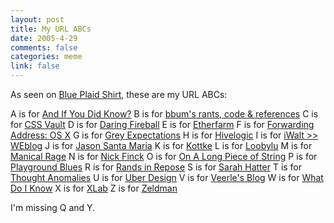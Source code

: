 ```yaml
--- 
layout: post
title: My URL ABCs
date: 2005-4-29
comments: false
categories: meme
link: false
---
```

As seen on <a href="http://www.blueplaidshirt.com/archives/000403.html" title="Blue Plaid Shirt">Blue Plaid Shirt</a>, these are my URL ABCs:

A is for <a href="http://andifyoudidknow.com" title="And If You Did Know?">And If You Did Know?</a>
B is for <a href="http://www.pycs.net/bbum/" title="bbum's rants, code & references">bbum's rants, code & references</a>
C is for <a href="http://cssvault.com/" title="CSS Vault">CSS Vault</a>
D is for <a href="http://daringfireball.net" title="Daring Fireball">Daring Fireball</a>
E is for <a href="http://www.etherfarm.com/" title="Etherfarm">Etherfarm</a>
F is for <a href="http://saladwithsteve.com/osx/" title="Forwarding Address: OS X">Forwarding Address: OS X</a>
G is for <a href="http://greyexpectations.com/" title="Grey Expectations">Grey Expectations</a>
H is for <a href="http://www.hivelogic.com/" title="Hivelogic">Hivelogic</a>
I is for <a href="http://www.iwalt.com/weblog/" title="iWalt >> Weblog">iWalt >> WEblog</a>
J is for <a href="http://www.jasonsantamaria.com/" title="Jason Santa Maria">Jason Santa Maria</a>
K is for <a href="http://kottke.org/" title="Kottke">Kottke</a>
L is for <a href="http://www.loobylu.com/" title="Loobylu">Loobylu</a>
M is for <a href="http://www.maniacalrage.net/index.php" title="Manical">Manical Rage</a>
N is for <a href="http://www.nickfinck.com/journal.html" title="Nick Finck">Nick Finck</a>
O is for <a href="http://www.wishingline.com/blog/" title="On A Long Piece of String">On A Long Piece of String</a>
P is for <a href="http://www.playgroundblues.com/" title="Playground Blues">Playground Blues</a>
R is for <a href="http://www.randsinrepose.com/" title="Rands in Repose">Rands in Repose</a>
S is for <a href="http://www.sarahhatter.com/" title="Sarah Hatter">Sarah Hatter</a>
T is for <a href="http://www.thoughtanomalies.com/" title="Thought Anomalies">Thought Anomalies</a>
U is for <a href="http://www.uberdesign.com/" title="Uber Design">Uber Design</a>
V is for <a href="http://veerle.duoh.com/" title="Veerle's Blog">Veerle's Blog</a>
W is for <a href="http://www.whatdoiknow.org/" title="What Do I Know">What Do I Know</a>
X is for <a href="http://www.xlab.co.uk/" title="XLab">XLab</a>
Z is for <a href="http://www.zeldman.com/" title="Zeldman">Zeldman</a>

I'm missing Q and Y.
